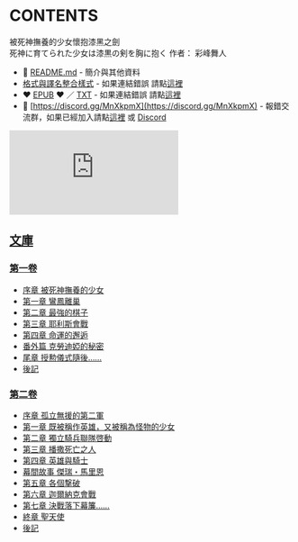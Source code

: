 # CONTENTS

被死神撫養的少女懷抱漆黑之劍  
死神に育てられた少女は漆黒の剣を胸に抱く
作者： 彩峰舞人  



- :closed_book: [README.md](README.md) - 簡介與其他資料
- [格式與譯名整合樣式](https://github.com/bluelovers/node-novel/blob/master/lib/locales/%E8%A2%AB%E6%AD%BB%E7%A5%9E%E6%92%AB%E9%A4%8A%E7%9A%84%E5%B0%91%E5%A5%B3%E6%87%B7%E6%8A%B1%E6%BC%86%E9%BB%91%E4%B9%8B%E5%8A%8D.ts) - 如果連結錯誤 請點[這裡](https://github.com/bluelovers/node-novel/blob/master/lib/locales/)
-  :heart: [EPUB](https://github.com/bluelovers/node-novel/blob/master/lib/locales/%E8%A2%AB%E6%AD%BB%E7%A5%9E%E6%92%AB%E9%A4%8A%E7%9A%84%E5%B0%91%E5%A5%B3%E6%87%B7%E6%8A%B1%E6%BC%86%E9%BB%91%E4%B9%8B%E5%8A%8D.epub) :heart:  ／ [TXT](https://github.com/bluelovers/node-novel/blob/master/lib/locales/out/%E8%A2%AB%E6%AD%BB%E7%A5%9E%E6%92%AB%E9%A4%8A%E7%9A%84%E5%B0%91%E5%A5%B3%E6%87%B7%E6%8A%B1%E6%BC%86%E9%BB%91%E4%B9%8B%E5%8A%8D.out.txt) - 如果連結錯誤 請點[這裡](https://github.com/bluelovers/node-novel/blob/master/lib/locales/wenku8)
- :mega: [https://discord.gg/MnXkpmX](https://discord.gg/MnXkpmX) - 報錯交流群，如果已經加入請點[這裡](https://discordapp.com/channels/467794087769014273/467794088285175809) 或 [Discord](https://discordapp.com/channels/@me)


![導航目錄](https://chart.apis.google.com/chart?cht=qr&chs=150x150&chl=https://gitlab.com/novel-group/txt-source/blob/master/wenku8/被死神撫養的少女懷抱漆黑之劍/導航目錄.md "導航目錄")




## [文庫](00010_%E6%96%87%E5%BA%AB)


### [第一卷](00010_%E6%96%87%E5%BA%AB/00000_%E7%AC%AC%E4%B8%80%E5%8D%B7)

- [序章 被死神撫養的少女](00010_%E6%96%87%E5%BA%AB/00000_%E7%AC%AC%E4%B8%80%E5%8D%B7/00010_%E5%BA%8F%E7%AB%A0%20%E8%A2%AB%E6%AD%BB%E7%A5%9E%E6%92%AB%E9%A4%8A%E7%9A%84%E5%B0%91%E5%A5%B3.txt)
- [第一章 鸞鳳離巢](00010_%E6%96%87%E5%BA%AB/00000_%E7%AC%AC%E4%B8%80%E5%8D%B7/00020_%E7%AC%AC%E4%B8%80%E7%AB%A0%20%E9%B8%9E%E9%B3%B3%E9%9B%A2%E5%B7%A2.txt)
- [第二章 最強的棋子](00010_%E6%96%87%E5%BA%AB/00000_%E7%AC%AC%E4%B8%80%E5%8D%B7/00030_%E7%AC%AC%E4%BA%8C%E7%AB%A0%20%E6%9C%80%E5%BC%B7%E7%9A%84%E6%A3%8B%E5%AD%90.txt)
- [第三章 耶利斯會戰](00010_%E6%96%87%E5%BA%AB/00000_%E7%AC%AC%E4%B8%80%E5%8D%B7/00040_%E7%AC%AC%E4%B8%89%E7%AB%A0%20%E8%80%B6%E5%88%A9%E6%96%AF%E6%9C%83%E6%88%B0.txt)
- [第四章 命運的邂逅](00010_%E6%96%87%E5%BA%AB/00000_%E7%AC%AC%E4%B8%80%E5%8D%B7/00050_%E7%AC%AC%E5%9B%9B%E7%AB%A0%20%E5%91%BD%E9%81%8B%E7%9A%84%E9%82%82%E9%80%85.txt)
- [番外篇 克勞迪婭的秘密](00010_%E6%96%87%E5%BA%AB/00000_%E7%AC%AC%E4%B8%80%E5%8D%B7/00060_%E7%95%AA%E5%A4%96%E7%AF%87%20%E5%85%8B%E5%8B%9E%E8%BF%AA%E5%A9%AD%E7%9A%84%E7%A7%98%E5%AF%86.txt)
- [尾章 授勲儀式隨後……](00010_%E6%96%87%E5%BA%AB/00000_%E7%AC%AC%E4%B8%80%E5%8D%B7/00070_%E5%B0%BE%E7%AB%A0%20%E6%8E%88%E5%8B%B2%E5%84%80%E5%BC%8F%E9%9A%A8%E5%BE%8C%E2%80%A6%E2%80%A6.txt)
- [後記](00010_%E6%96%87%E5%BA%AB/00000_%E7%AC%AC%E4%B8%80%E5%8D%B7/00080_%E5%BE%8C%E8%A8%98.txt)

### [第二卷](00010_%E6%96%87%E5%BA%AB/00010_%E7%AC%AC%E4%BA%8C%E5%8D%B7)

- [序章 孤立無援的第二軍](00010_%E6%96%87%E5%BA%AB/00010_%E7%AC%AC%E4%BA%8C%E5%8D%B7/00010_%E5%BA%8F%E7%AB%A0%20%E5%AD%A4%E7%AB%8B%E7%84%A1%E6%8F%B4%E7%9A%84%E7%AC%AC%E4%BA%8C%E8%BB%8D.txt)
- [第一章 既被稱作英雄，又被稱為怪物的少女](00010_%E6%96%87%E5%BA%AB/00010_%E7%AC%AC%E4%BA%8C%E5%8D%B7/00020_%E7%AC%AC%E4%B8%80%E7%AB%A0%20%E6%97%A2%E8%A2%AB%E7%A8%B1%E4%BD%9C%E8%8B%B1%E9%9B%84%EF%BC%8C%E5%8F%88%E8%A2%AB%E7%A8%B1%E7%82%BA%E6%80%AA%E7%89%A9%E7%9A%84%E5%B0%91%E5%A5%B3.txt)
- [第二章 獨立騎兵聯隊啓動](00010_%E6%96%87%E5%BA%AB/00010_%E7%AC%AC%E4%BA%8C%E5%8D%B7/00030_%E7%AC%AC%E4%BA%8C%E7%AB%A0%20%E7%8D%A8%E7%AB%8B%E9%A8%8E%E5%85%B5%E8%81%AF%E9%9A%8A%E5%95%93%E5%8B%95.txt)
- [第三章 播撒死亡之人](00010_%E6%96%87%E5%BA%AB/00010_%E7%AC%AC%E4%BA%8C%E5%8D%B7/00040_%E7%AC%AC%E4%B8%89%E7%AB%A0%20%E6%92%AD%E6%92%92%E6%AD%BB%E4%BA%A1%E4%B9%8B%E4%BA%BA.txt)
- [第四章 英雄與騎士](00010_%E6%96%87%E5%BA%AB/00010_%E7%AC%AC%E4%BA%8C%E5%8D%B7/00050_%E7%AC%AC%E5%9B%9B%E7%AB%A0%20%E8%8B%B1%E9%9B%84%E8%88%87%E9%A8%8E%E5%A3%AB.txt)
- [幕間故事 傑瑞・馬里恩](00010_%E6%96%87%E5%BA%AB/00010_%E7%AC%AC%E4%BA%8C%E5%8D%B7/00060_%E5%B9%95%E9%96%93%E6%95%85%E4%BA%8B%20%E5%82%91%E7%91%9E%E3%83%BB%E9%A6%AC%E9%87%8C%E6%81%A9.txt)
- [第五章 各個撃破](00010_%E6%96%87%E5%BA%AB/00010_%E7%AC%AC%E4%BA%8C%E5%8D%B7/00070_%E7%AC%AC%E4%BA%94%E7%AB%A0%20%E5%90%84%E5%80%8B%E6%92%83%E7%A0%B4.txt)
- [第六章 迦爾納克會戰](00010_%E6%96%87%E5%BA%AB/00010_%E7%AC%AC%E4%BA%8C%E5%8D%B7/00080_%E7%AC%AC%E5%85%AD%E7%AB%A0%20%E8%BF%A6%E7%88%BE%E7%B4%8D%E5%85%8B%E6%9C%83%E6%88%B0.txt)
- [第七章 決戰落下幕簾……](00010_%E6%96%87%E5%BA%AB/00010_%E7%AC%AC%E4%BA%8C%E5%8D%B7/00090_%E7%AC%AC%E4%B8%83%E7%AB%A0%20%E6%B1%BA%E6%88%B0%E8%90%BD%E4%B8%8B%E5%B9%95%E7%B0%BE%E2%80%A6%E2%80%A6.txt)
- [終章 聖天使](00010_%E6%96%87%E5%BA%AB/00010_%E7%AC%AC%E4%BA%8C%E5%8D%B7/00100_%E7%B5%82%E7%AB%A0%20%E8%81%96%E5%A4%A9%E4%BD%BF.txt)
- [後記](00010_%E6%96%87%E5%BA%AB/00010_%E7%AC%AC%E4%BA%8C%E5%8D%B7/00110_%E5%BE%8C%E8%A8%98.txt)

